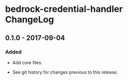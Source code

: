 # bedrock-credential-handler ChangeLog

## 0.1.0 - 2017-09-04

### Added
- Add core files.

- See git history for changes previous to this release.
